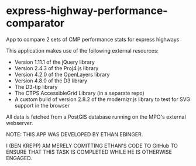 # express-highway-performance-comparator
App to compare 2 sets of CMP performance stats for express highways

This application makes use of the following external resources:
* Version 1.11.1 of the jQuery library
* Version 2.4.3 of the Proj4.js library
* Version 4.2.0 of the OpenLayers library
* Version 4.8.0 of the D3 library
* The D3-tip library
* The CTPS AccessibleGrid Library (in a separate repo)
* A custom build of version 2.8.2 of the modernizr.js library to test for SVG support in the browser

All data is fetched from a PostGIS database running on the MPO's external webserver.

NOTE: THIS APP WAS DEVELOPED BY ETHAN EBINGER. 

I (BEN KREPP) AM MERELY COMITTING ETHAN'S CODE TO GitHub TO ENSURE THAT THIS TASK IS COMPLETED WHILE HE IS OTHERWISE ENGAGED.
